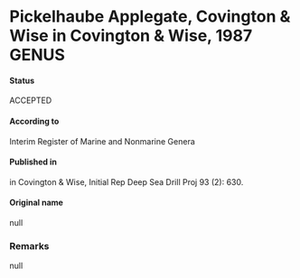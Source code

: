 Pickelhaube Applegate, Covington & Wise in Covington & Wise, 1987 GENUS
=======

#### Status
ACCEPTED

#### According to
Interim Register of Marine and Nonmarine Genera

#### Published in
in Covington & Wise, Initial Rep Deep Sea Drill Proj 93 (2): 630.

#### Original name
null

### Remarks
null